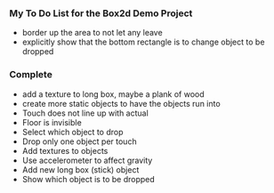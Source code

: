 ### My To Do List for the Box2d Demo Project ###
  * border up the area to not let any leave
  * explicitly show that the bottom rectangle is to change object to be dropped

### Complete ###
  * add a texture to long box, maybe a plank of wood
  * create more static objects to have the objects run into
  * Touch does not line up with actual
  * Floor is invisible
  * Select which object to drop
  * Drop only one object per touch
  * Add textures to objects
  * Use accelerometer to affect gravity
  * Add new long box (stick) object
  * Show which object is to be dropped